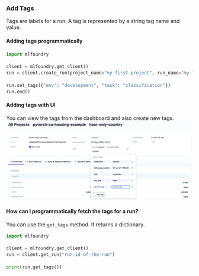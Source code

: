 ### Add Tags

Tags are labels for a run. A tag is represented by a string tag name and value.

#### Adding tags programmatically
```python
import mlfoundry

client = mlfoundry.get_client()
run = client.create_run(project_name="my-first-project", run_name="my-first-run")

run.set_tags({"env": "development", "task": "classification"})
run.end()
```

#### Adding tags with UI
You can view the tags from the dashboard and also create new tags.
![Adding Tags](../../assets/add-tags.png)


#### How can I programmatically fetch the tags for a run?

You can use the `get_tags` method. It returns a dictionary.

```python
import mlfoundry

client = mlfoundry.get_client()
run = client.get_run("run-id-of-the-run")

print(run.get_tags())
```
